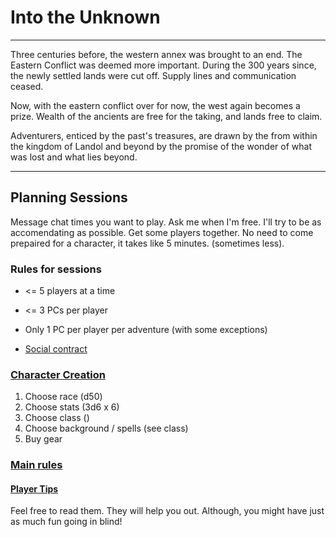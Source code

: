 # Into the Unknown

***
Three centuries before, the western annex was brought to an end.
The Eastern Conflict was deemed more important.
During the 300 years since, the newly settled lands were cut off. 
Supply lines and communication ceased.

Now, with the eastern conflict over for now, the west again becomes a prize.
Wealth of the ancients are free for the taking, and lands free to claim.

Adventurers, enticed by the past's treasures, are drawn by the from within 
the kingdom of Landol and beyond by the promise of the wonder of what was lost and what lies beyond.
***

## Planning Sessions
Message chat times you want to play. 
Ask me when I'm free. I'll try to be as accomendating as possible.
Get some players together. 
No need to come prepaired for a character, it takes like 5 minutes.
(sometimes less).

### Rules for sessions

- <= 5 players at a time
- <= 3 PCs per player
- Only 1 PC per player per adventure (with some exceptions)

- [Social contract](socialcontract.md)

### [Character Creation](charactercreation/)

1. Choose race (d50)
2. Choose stats (3d6 x 6)
3. Choose class ()
4. Choose background / spells (see class)
5. Buy gear

### [Main rules](rules/)

#### [Player Tips](playertips.md)

Feel free to read them. They will help you out.
Although, you might have just as much fun going in blind!
